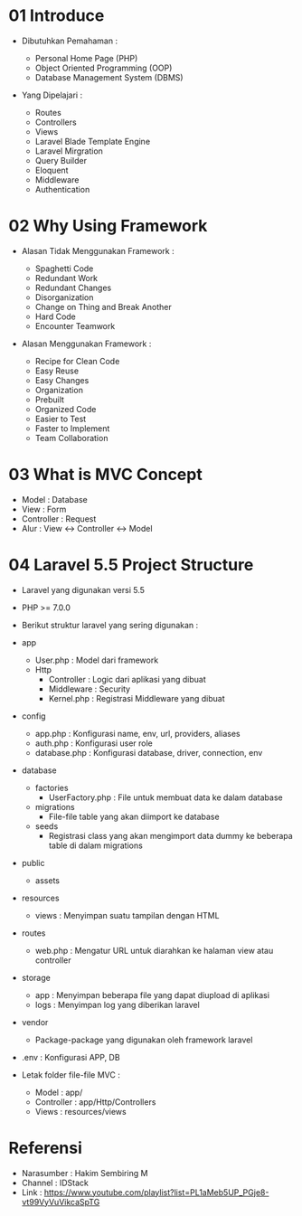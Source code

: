 # 01 Introduce

- Dibutuhkan Pemahaman :
    - Personal Home Page (PHP)
    - Object Oriented Programming (OOP)
    - Database Management System (DBMS)

- Yang Dipelajari :
    - Routes
    - Controllers
    - Views
    - Laravel Blade Template Engine
    - Laravel Mirgration
    - Query Builder
    - Eloquent
    - Middleware
    - Authentication

# 02 Why Using Framework

- Alasan Tidak Menggunakan Framework :
    - Spaghetti Code
    - Redundant Work
    - Redundant Changes
    - Disorganization
    - Change on Thing and Break Another
    - Hard Code
    - Encounter Teamwork

- Alasan Menggunakan Framework :
    - Recipe for Clean Code
    - Easy Reuse
    - Easy Changes
    - Organization
    - Prebuilt
    - Organized Code
    - Easier to Test
    - Faster to Implement
    - Team Collaboration

# 03 What is MVC Concept

- Model : Database
- View : Form
- Controller : Request
- Alur : View <-> Controller <-> Model

# 04 Laravel 5.5 Project Structure

- Laravel yang digunakan versi 5.5
- PHP >= 7.0.0
- Berikut struktur laravel yang sering digunakan :
- app
    - User.php : Model dari framework
    - Http
        - Controller : Logic dari aplikasi yang dibuat
        - Middleware : Security
        - Kernel.php : Registrasi Middleware yang dibuat
- config
    - app.php : Konfigurasi name, env, url, providers, aliases
    - auth.php : Konfigurasi user role
    - database.php : Konfigurasi database, driver, connection, env
- database
    - factories
        - UserFactory.php : File untuk membuat data ke dalam database
    - migrations
        - File-file table yang akan diimport ke database
    - seeds
        - Registrasi class yang akan mengimport data dummy ke beberapa table di dalam migrations
- public
    - assets
- resources
    - views : Menyimpan suatu tampilan dengan HTML
- routes
    - web.php : Mengatur URL untuk diarahkan ke halaman view atau controller
- storage
    - app : Menyimpan beberapa file yang dapat diupload di aplikasi
    - logs : Menyimpan log yang diberikan laravel
- vendor
    - Package-package yang digunakan oleh framework laravel
- .env : Konfigurasi APP, DB

- Letak folder file-file MVC :
    - Model : app/
    - Controller : app/Http/Controllers
    - Views : resources/views

# Referensi

- Narasumber : Hakim Sembiring M
- Channel : IDStack
- Link : https://www.youtube.com/playlist?list=PL1aMeb5UP_PGje8-vt99VyVuVikcaSpTG 
